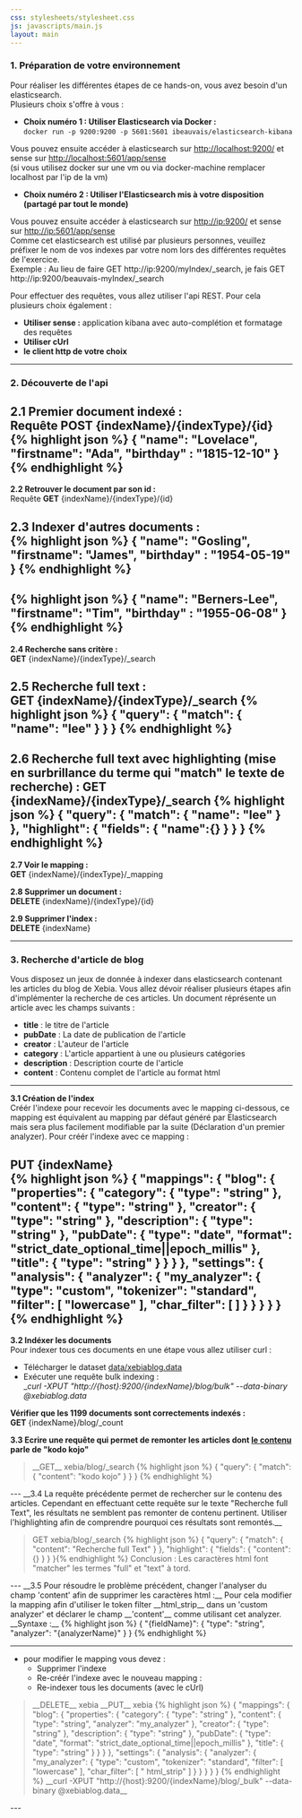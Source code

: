 ```yaml
---
css: stylesheets/stylesheet.css
js: javascripts/main.js
layout: main
---
```


### 1. Préparation de votre environnement
Pour réaliser les différentes étapes de ce hands-on, vous avez besoin d'un elasticsearch.  
 Plusieurs choix s'offre à vous :  
* __Choix numéro 1 : Utiliser Elasticsearch via Docker :__  
`docker run -p 9200:9200 -p 5601:5601 ibeauvais/elasticsearch-kibana`
    

Vous pouvez ensuite accéder à elasticsearch sur [http://localhost:9200/](http://localhost:9200/) et
sense sur [http://localhost:5601/app/sense](http://localhost:5601/app/sense)  
(si vous utilisez docker sur une vm ou via docker-machine remplacer localhost par l'ip de la vm)


* __Choix numéro 2 : Utiliser l'Elasticsearch mis à votre disposition (partagé par tout le monde)__  

Vous pouvez ensuite accéder à elasticsearch sur [http://ip:9200/](http://ip:9200/) et sense sur [http://ip:5601/app/sense](http://ip:5601/app/sense)  
Comme cet elasticsearch est utilisé par plusieurs personnes, veuillez préfixer le nom de vos indexes par
votre nom lors des différentes requêtes de l'exercice.  
Exemple : Au lieu de faire GET http://ip:9200/myIndex/_search, je fais GET
            http://ip:9200/beauvais-myIndex/_search

Pour effectuer des requêtes, vous allez utiliser l'api REST. Pour cela plusieurs choix également :  
* __Utiliser sense :__ application kibana avec auto-complétion et formatage des requêtes
* __Utiliser cUrl__ 
* __le client http de votre choix__ 

 ---
 
### 2. Découverte de l'api
   __2.1 Premier document indexé :__    
Requête __POST__ {indexName}/{indexType}/{id}
{% highlight json %}
{
    "name": "Lovelace",
    "firstname": "Ada",
    "birthday" : "1815-12-10"
}
{% endhighlight %}  
---  
  __2.2 Retrouver le document par son id :__  
Requête __GET__ {indexName}/{indexType}/{id}  
    
  __2.3 Indexer d'autres documents :__  
{% highlight json %}
{
    "name": "Gosling",
    "firstname": "James",
    "birthday" : "1954-05-19"
}
{% endhighlight %}  
--- 
{% highlight json %}
{
    "name": "Berners-Lee",
    "firstname": "Tim",
    "birthday" : "1955-06-08"
}
{% endhighlight %}
---
  __2.4 Recherche sans critère :__  
__GET__ {indexName}/{indexType}/_search

  __2.5 Recherche full text :__  
__GET__ {indexName}/{indexType}/_search
{% highlight json %}
{
    "query": {
        "match": {
            "name": "lee"
        }
    }
}
{% endhighlight %}
---
  __2.6 Recherche full text avec highlighting (mise en surbrillance du terme qui "match" le texte de recherche) :__
__GET__ {indexName}/{indexType}/_search
{% highlight json %}
{
    "query": {
        "match": {
            "name": "lee"
        }
    },
    "highlight": {
        "fields": {
            "name":{}
        }
    }
}
{% endhighlight %}
---    
  __2.7 Voir le mapping :__  
__GET__ {indexName}/{indexType}/_mapping
  
  __2.8 Supprimer un document :__  
__DELETE__ {indexName}/{indexType}/{id}
      
  __2.9 Supprimer l'index :__  
__DELETE__ {indexName}

---

### 3. Recherche d'article de blog
Vous disposez un jeux de donnée à indexer dans elasticsearch contenant les articles du blog de Xebia. Vous allez
dévoir réaliser plusieurs étapes afin d'implémenter la recherche de ces articles. Un document réprésente un
article avec les champs suivants : 

* __title__ : le titre de l'article
* __pubDate__ : La date de publication de l'article
* __creator__ : L'auteur de l'article
* __category__ : L'article appartient à une ou plusieurs catégories
* __description__ : Description courte de l'article
* __content__ : Contenu complet de l'article au format html
  
---
  __3.1 Création de l'index__  
Créér l'indexe pour recevoir les documents avec le mapping ci-dessous, ce mapping est équivalent au mapping par défaut généré par Elasticsearch mais sera plus facilement modifiable par la suite (Déclaration d'un premier analyzer).
 Pour créér l'indexe avec ce mapping :  
    
__PUT__ {indexName}  
{% highlight json %}
{
    "mappings": {
        "blog": {
            "properties": {
                "category": {
                    "type": "string"
                },
                "content": {
                    "type": "string"
                },
                "creator": {
                    "type": "string"
                },
                "description": {
                    "type": "string"
                },
                "pubDate": {
                    "type": "date",
                    "format": "strict_date_optional_time||epoch_millis"
                },
                "title": {
                    "type": "string"
                }
            }
        }
    },
    "settings": {
        "analysis": {
            "analyzer": {
                "my_analyzer": {
                    "type": "custom",
                    "tokenizer": "standard",
                    "filter": [
                        "lowercase"
                    ],
                    "char_filter": [
                    ]
                }
            }
        }
    }
}
{% endhighlight %}
---
  __3.2 Indéxer les documents__  
Pour indexer tous ces documents en une étape vous allez utiliser curl :  

 * Télécharger le dataset [data/xebiablog.data](xebiablog.data)
 * Exécuter une requête bulk indexing :  
  __curl -XPUT "http://{host}:9200/{indexName}/blog/_bulk" --data-binary @xebiablog.data__
  
  __Vérifier que les 1199 documents sont correctements indexés :__  
  __GET__ {indexName}/blog/_count  

  __3.3 Ecrire une requête qui permet de remonter les articles dont <u>le contenu</u> parle de "kodo kojo"__
<blockquote class = 'solution' markdown="1">
__GET__ xebia/blog/_search
{% highlight json %}
{
    "query": {
        "match": {
            "content": "kodo kojo"
        }
    }
}
{% endhighlight %}
</blockquote>
---
  __3.4 La requête précédente permet de rechercher sur le contenu des articles. Cependant en effectuant cette requête sur le texte "Recherche full Text", les résultats ne semblent pas remonter de contenu pertinent.
Utiliser l'highlighting afin de comprendre pourquoi ces résultats sont remontés.__
<blockquote class = 'solution' markdown="1">
GET xebia/blog/_search
{% highlight json %}
{
    "query": {
        "match": {
            "content": "Recherche full Text"
        }
    },
    "highlight": {
        "fields": {
            "content":{}
        }
    }
}{% endhighlight %}
Conclusion : Les caractères html font "matcher" les termes "full" et "text" à tord.
</blockquote>
---
  __3.5 Pour résoudre le problème précédent, changer l'analyser du champ 'content' afin de supprimer les caractères html :__
Pour cela modifier la mapping afin d'utiliser le token filter __html_strip__ dans un 'custom analyzer' et déclarer le champ __'content'__ comme utilisant cet analyzer.  
__Syntaxe :__ 
{% highlight json %}
{
    "{fieldName}": {
          "type": "string",
          "analyzer": "{analyzerName}"
     }
}
{% endhighlight %}

---

  * pour modifier le mapping vous devez : 
    * Supprimer l'indexe
    * Re-créér l'indexe avec le nouveau mapping :   
    * Re-indexer tous les documents (avec le cUrl) 

<blockquote class = 'solution' markdown="1">
__DELETE__ xebia  
__PUT__ xebia
{% highlight json %}
{
  "mappings": {
    "blog": {
      "properties": {
        "category": {
          "type": "string"
        },
        "content": {
          "type": "string",
          "analyzer": "my_analyzer"
        },
        "creator": {
          "type": "string"
        },
        "description": {
          "type": "string"
        },
        "pubDate": {
          "type": "date",
          "format": "strict_date_optional_time||epoch_millis"
        },
        "title": {
          "type": "string"
        }
      }
    }
  },
  "settings": {
    "analysis": {
      "analyzer": {
        "my_analyzer": {
          "type": "custom",
          "tokenizer": "standard",
          "filter": [
            "lowercase"
          ],
          "char_filter": [
            " html_strip"
          ]
        }
      }
    }
  }
}
{% endhighlight %}
__curl -XPUT "http://{host}:9200/{indexName}/blog/_bulk" --data-binary @xebiablog.data__
</blockquote>
---
